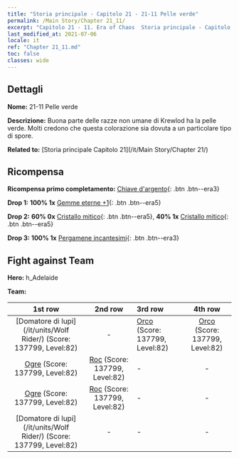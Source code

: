 ```yaml
---
title: "Storia principale - Capitolo 21 - 21-11 Pelle verde"
permalink: /Main Story/Chapter 21_11/
excerpt: "Capitolo 21 - 11. Era of Chaos  Storia principale - Capitolo 21_11. 21-11 Pelle verde"
last_modified_at: 2021-07-06
locale: it
ref: "Chapter 21_11.md"
toc: false
classes: wide
---
```


## Dettagli

 **Nome:** 21-11 Pelle verde

 **Descrizione:** Buona parte delle razze non umane di Krewlod ha la pelle verde. Molti credono che questa colorazione sia dovuta a un particolare tipo di spore.

 **Related to:** [Storia principale Capitolo 21](/it/Main Story/Chapter 21/)

## Ricompensa

 **Ricompensa primo completamento:** [Chiave d'argento](/ItemsIT/con_693/){: .btn .btn--era3}

 **Drop 1:** **100% 1x** [Gemme eterne +1](/ItemsIT/mat_72/){: .btn .btn--era5}

 **Drop 2:** **60% 0x** [Cristallo mitico](/ItemsIT/mat_66/){: .btn .btn--era5}, **40% 1x** [Cristallo mitico](/ItemsIT/mat_66/){: .btn .btn--era5}

 **Drop 3:** **100% 1x** [Pergamene incantesimi](/ItemsIT/con_694/){: .btn .btn--era3}


## Fight against Team
 **Hero:** h_Adelaide

 **Team:**


  | 1st row | 2nd row | 3rd row | 4th row |
  |:----:|:----:|:----|:----:|
  | [Domatore di lupi](/it/units/Wolf Rider/) (Score: 137799, Level:82)  | - | [Orco](/it/units/Orc/) (Score: 137799, Level:82)  | [Orco](/it/units/Orc/) (Score: 137799, Level:82)  |
  | [Ogre](/it/units/Ogre/) (Score: 137799, Level:82)  | [Roc](/it/units/Roc/) (Score: 137799, Level:82)  | - | - |
  | [Ogre](/it/units/Ogre/) (Score: 137799, Level:82)  | [Roc](/it/units/Roc/) (Score: 137799, Level:82)  | - | - |
  | [Domatore di lupi](/it/units/Wolf Rider/) (Score: 137799, Level:82)  | - | - | - |


